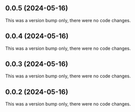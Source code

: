 ## 0.0.5 (2024-05-16)

This was a version bump only, there were no code changes.

## 0.0.4 (2024-05-16)

This was a version bump only, there were no code changes.

## 0.0.3 (2024-05-16)

This was a version bump only, there were no code changes.

## 0.0.2 (2024-05-16)

This was a version bump only, there were no code changes.